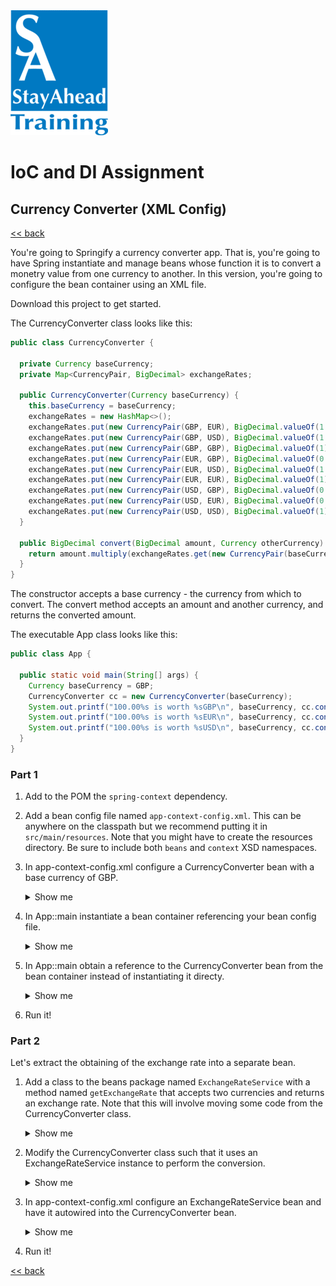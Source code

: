 <img src="../../../stayahead.png" />

# IoC and DI Assignment

## Currency Converter (XML Config)

[<< back](../../../../README.md#ioc-and-di)

You're going to Springify a currency converter app. That is, you're going to have Spring instantiate and manage beans whose function it is to convert a monetry value from one currency to another. In this version, you're going to configure the bean container using an XML file.

Download this project to get started. 

The CurrencyConverter class looks like this:

```java
public class CurrencyConverter {

  private Currency baseCurrency;
  private Map<CurrencyPair, BigDecimal> exchangeRates;

  public CurrencyConverter(Currency baseCurrency) {
    this.baseCurrency = baseCurrency;
    exchangeRates = new HashMap<>();
    exchangeRates.put(new CurrencyPair(GBP, EUR), BigDecimal.valueOf(1.18));
    exchangeRates.put(new CurrencyPair(GBP, USD), BigDecimal.valueOf(1.31));
    exchangeRates.put(new CurrencyPair(GBP, GBP), BigDecimal.valueOf(1));
    exchangeRates.put(new CurrencyPair(EUR, GBP), BigDecimal.valueOf(0.85));
    exchangeRates.put(new CurrencyPair(EUR, USD), BigDecimal.valueOf(1.11));
    exchangeRates.put(new CurrencyPair(EUR, EUR), BigDecimal.valueOf(1));
    exchangeRates.put(new CurrencyPair(USD, GBP), BigDecimal.valueOf(0.76));
    exchangeRates.put(new CurrencyPair(USD, EUR), BigDecimal.valueOf(0.90));
    exchangeRates.put(new CurrencyPair(USD, USD), BigDecimal.valueOf(1));
  }

  public BigDecimal convert(BigDecimal amount, Currency otherCurrency) {
    return amount.multiply(exchangeRates.get(new CurrencyPair(baseCurrency, otherCurrency)));
  }
}
```

The constructor accepts a base currency - the currency from which to convert. The convert method accepts an amount and another currency, and returns the converted amount.

The executable App class looks like this:

```java
public class App {

  public static void main(String[] args) {
    Currency baseCurrency = GBP;
    CurrencyConverter cc = new CurrencyConverter(baseCurrency);
    System.out.printf("100.00%s is worth %sGBP\n", baseCurrency, cc.convert(BigDecimal.valueOf(100), GBP));
    System.out.printf("100.00%s is worth %sEUR\n", baseCurrency, cc.convert(BigDecimal.valueOf(100), EUR));
    System.out.printf("100.00%s is worth %sUSD\n", baseCurrency, cc.convert(BigDecimal.valueOf(100), USD));
  }
}
```
### Part 1

1. Add to the POM the `spring-context` dependency.

2. Add a bean config file named `app-context-config.xml`. This can be anywhere on the classpath but we recommend putting it in `src/main/resources`. Note that you might have to create the resources directory. Be sure to include both `beans` and `context` XSD namespaces.

3. In app-context-config.xml configure a CurrencyConverter bean with a base currency of GBP.<details>
    <summary>Show me</summary>

    ```xml
    <bean class="main.beans.CurrencyConverter" id="currencyConverter">
      <constructor-arg name="baseCurrency" value="GBP" />
    </bean>
    ```
</details>

4. In App::main instantiate a bean container referencing your bean config file.<details>
    <summary>Show me</summary>

    ```java
    ApplicationContext context = new ClassPathXmlApplicationContext("app-context-config.xml");
    ```
</details>

5. In App::main obtain a reference to the CurrencyConverter bean from the bean container instead of instantiating it directy.<details>
    <summary>Show me</summary>

    ```java
    CurrencyConverter cc = context.getBean(CurrencyConverter.class);
    ```
</details>

6. Run it!

### Part 2

Let's extract the obtaining of the exchange rate into a separate bean.

1. Add a class to the beans package named `ExchangeRateService` with a method named `getExchangeRate` that accepts two currencies and returns an exchange rate. Note that this will involve moving some code from the CurrencyConverter class.<details>
	<summary>Show me</summary>

	```java
	public class ExchangeRateService {

	  private Map<CurrencyPair, BigDecimal> exchangeRates;

	  public ExchangeRateService() {
	    exchangeRates = new HashMap<>();
	    exchangeRates.put(new CurrencyPair(GBP, EUR), BigDecimal.valueOf(1.18));
	    exchangeRates.put(new CurrencyPair(GBP, USD), BigDecimal.valueOf(1.31));
	    exchangeRates.put(new CurrencyPair(GBP, GBP), BigDecimal.valueOf(1));
	    exchangeRates.put(new CurrencyPair(EUR, GBP), BigDecimal.valueOf(0.85));
	    exchangeRates.put(new CurrencyPair(EUR, USD), BigDecimal.valueOf(1.11));
	    exchangeRates.put(new CurrencyPair(EUR, EUR), BigDecimal.valueOf(1));
	    exchangeRates.put(new CurrencyPair(USD, GBP), BigDecimal.valueOf(0.76));
	    exchangeRates.put(new CurrencyPair(USD, EUR), BigDecimal.valueOf(0.90));
	    exchangeRates.put(new CurrencyPair(USD, USD), BigDecimal.valueOf(1));
	  }
		
	  public BigDecimal getExchangeRate(Currency from, Currency to) {
	    return exchangeRates.get(new CurrencyPair(from, to));
	  }
	}
	```
</details>

2. Modify the CurrencyConverter class such that it uses an ExchangeRateService instance to perform the conversion.<details>
	<summary>Show me</summary>

	```java
	public class CurrencyConverter {

	  private Currency baseCurrency;
	  private ExchangeRateService exchangeRateService;

	  public CurrencyConverter(Currency baseCurrency, ExchangeRateService exchangeRateService) {
	    this.baseCurrency = baseCurrency;
	    this.exchangeRateService = exchangeRateService;
	  }

	  public BigDecimal convert(BigDecimal amount, Currency otherCurrency) {
	    return amount.multiply(exchangeRateService.getExchangeRate(baseCurrency, otherCurrency));
	  }
	}
	```
</details>

3. In app-context-config.xml configure an ExchangeRateService bean and have it autowired into the CurrencyConverter bean.<details>
	<summary>Show me</summary>

	```xml
	<bean class="main.beans.CurrencyConverter" id="currencyConverter" autowire="constructor">
	  <constructor-arg name="baseCurrency" value="GBP" />
	</bean>
	
	<bean class="main.beans.ExchangeRateService" id="exchangeRateService" />
	```
</details>

4. Run it!

[<< back](../../../../README.md#ioc-and-di)

